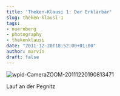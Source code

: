 ```yaml
---
title: 'Theken-Klausi 1: Der Erklärbär'
slug: theken-klausi-1
tags:
- nuernberg
- photography
- thekenklausi
date: "2011-12-20T18:52:00+01:00"
author: marvin
draft: false
---
```

![wpid-CameraZOOM-20111220190813471](/images/wpid-CameraZOOM-20111220190813471.jpg)

Lauf an der Pegnitz